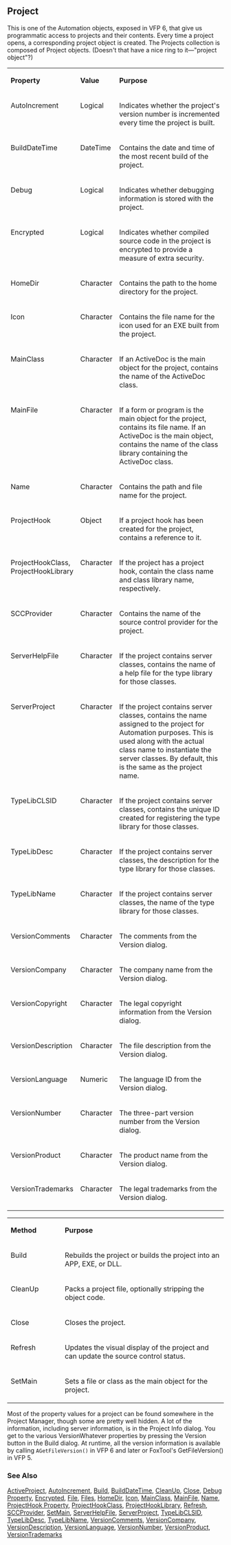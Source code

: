 ## Project

This is one of the Automation objects, exposed in VFP 6, that give us programmatic access to projects and their contents. Every time a project opens, a corresponding project object is created. The Projects collection is composed of Project objects. (Doesn't that have a nice ring to it&mdash;"project object"?)

<table>
<tr>
  <td width="25%" valign="top">
  <p><b>Property</b></p>
  </td>
  <td width="14%" valign="top">
  <p><b>Value</b></p>
  </td>
  <td width="61%" valign="top">
  <p><b>Purpose</b></p>
  </td>
 </tr>
<tr>
  <td width="25%" valign="top">
  <p>AutoIncrement</p>
  </td>
  <td width="14%" valign="top">
  <p>Logical</p>
  </td>
  <td width="61%" valign="top">
  <p>Indicates whether the project's version number is incremented every time the project is built.</p>
  </td>
 </tr>
<tr>
  <td width="25%" valign="top">
  <p>BuildDateTime</p>
  </td>
  <td width="14%" valign="top">
  <p>DateTime</p>
  </td>
  <td width="61%" valign="top">
  <p>Contains the date and time of the most recent build of the project.</p>
  </td>
 </tr>
<tr>
  <td width="25%" valign="top">
  <p>Debug</p>
  </td>
  <td width="14%" valign="top">
  <p>Logical</p>
  </td>
  <td width="61%" valign="top">
  <p>Indicates whether debugging information is stored with the project.</p>
  </td>
 </tr>
<tr>
  <td width="25%" valign="top">
  <p>Encrypted</p>
  </td>
  <td width="14%" valign="top">
  <p>Logical</p>
  </td>
  <td width="61%" valign="top">
  <p>Indicates whether compiled source code in the project is encrypted to provide a measure of extra security.</p>
  </td>
 </tr>
<tr>
  <td width="25%" valign="top">
  <p>HomeDir</p>
  </td>
  <td width="14%" valign="top">
  <p>Character</p>
  </td>
  <td width="61%" valign="top">
  <p>Contains the path to the home directory for the project.</p>
  </td>
 </tr>
<tr>
  <td width="25%" valign="top">
  <p>Icon</p>
  </td>
  <td width="14%" valign="top">
  <p>Character</p>
  </td>
  <td width="61%" valign="top">
  <p>Contains the file name for the icon used for an EXE built from the project.</p>
  </td>
 </tr>
<tr>
  <td width="25%" valign="top">
  <p>MainClass</p>
  </td>
  <td width="14%" valign="top">
  <p>Character</p>
  </td>
  <td width="61%" valign="top">
  <p>If an ActiveDoc is the main object for the project, contains the name of the ActiveDoc class.</p>
  </td>
 </tr>
<tr>
  <td width="25%" valign="top">
  <p>MainFile</p>
  </td>
  <td width="14%" valign="top">
  <p>Character</p>
  </td>
  <td width="61%" valign="top">
  <p>If a form or program is the main object for the project, contains its file name. If an ActiveDoc is the main object, contains the name of the class library containing the ActiveDoc class.</p>
  </td>
 </tr>
<tr>
  <td width="25%" valign="top">
  <p>Name</p>
  </td>
  <td width="14%" valign="top">
  <p>Character</p>
  </td>
  <td width="61%" valign="top">
  <p>Contains the path and file name for the project.</p>
  </td>
 </tr>
<tr>
  <td width="25%" valign="top">
  <p>ProjectHook</p>
  </td>
  <td width="14%" valign="top">
  <p>Object</p>
  </td>
  <td width="61%" valign="top">
  <p>If a project hook has been created for the project, contains a reference to it.</p>
  </td>
 </tr>
<tr>
  <td width="25%" valign="top">
  <p>ProjectHookClass, ProjectHookLibrary</p>
  </td>
  <td width="14%" valign="top">
  <p>Character</p>
  </td>
  <td width="61%" valign="top">
  <p>If the project has a project hook, contain the class name and class library name, respectively.</p>
  </td>
 </tr>
<tr>
  <td width="25%" valign="top">
  <p>SCCProvider</p>
  </td>
  <td width="14%" valign="top">
  <p>Character</p>
  </td>
  <td width="61%" valign="top">
  <p>Contains the name of the source control provider for the project.</p>
  </td>
 </tr>
<tr>
  <td width="25%" valign="top">
  <p>ServerHelpFile</p>
  </td>
  <td width="14%" valign="top">
  <p>Character</p>
  </td>
  <td width="61%" valign="top">
  <p>If the project contains server classes, contains the name of a help file for the type library for those classes.</p>
  </td>
 </tr>
<tr>
  <td width="25%" valign="top">
  <p>ServerProject</p>
  </td>
  <td width="14%" valign="top">
  <p>Character</p>
  </td>
  <td width="61%" valign="top">
  <p>If the project contains server classes, contains the name assigned to the project for Automation purposes. This is used along with the actual class name to instantiate the server classes. By default, this is the same as the project name.</p>
  </td>
 </tr>
<tr>
  <td width="25%" valign="top">
  <p>TypeLibCLSID</p>
  </td>
  <td width="14%" valign="top">
  <p>Character</p>
  </td>
  <td width="61%" valign="top">
  <p>If the project contains server classes, contains the unique ID created for registering the type library for those classes.</p>
  </td>
 </tr>
<tr>
  <td width="25%" valign="top">
  <p>TypeLibDesc</p>
  </td>
  <td width="14%" valign="top">
  <p>Character</p>
  </td>
  <td width="61%" valign="top">
  <p>If the project contains server classes, the description for the type library for those classes.</p>
  </td>
 </tr>
<tr>
  <td width="25%" valign="top">
  <p>TypeLibName</p>
  </td>
  <td width="14%" valign="top">
  <p>Character</p>
  </td>
  <td width="61%" valign="top">
  <p>If the project contains server classes, the name of the type library for those classes.</p>
  </td>
 </tr>
<tr>
  <td width="25%" valign="top">
  <p>VersionComments</p>
  </td>
  <td width="14%" valign="top">
  <p>Character</p>
  </td>
  <td width="61%" valign="top">
  <p>The comments from the Version dialog. </p>
  </td>
 </tr>
<tr>
  <td width="25%" valign="top">
  <p>VersionCompany</p>
  </td>
  <td width="14%" valign="top">
  <p>Character</p>
  </td>
  <td width="61%" valign="top">
  <p>The company name from the Version dialog.</p>
  </td>
 </tr>
<tr>
  <td width="25%" valign="top">
  <p>VersionCopyright</p>
  </td>
  <td width="14%" valign="top">
  <p>Character</p>
  </td>
  <td width="61%" valign="top">
  <p>The legal copyright information from the Version dialog.</p>
  </td>
 </tr>
<tr>
  <td width="25%" valign="top">
  <p>VersionDescription</p>
  </td>
  <td width="14%" valign="top">
  <p>Character</p>
  </td>
  <td width="61%" valign="top">
  <p>The file description from the Version dialog.</p>
  </td>
 </tr>
<tr>
  <td width="25%" valign="top">
  <p>VersionLanguage</p>
  </td>
  <td width="14%" valign="top">
  <p>Numeric</p>
  </td>
  <td width="61%" valign="top">
  <p>The language ID from the Version dialog.</p>
  </td>
 </tr>
<tr>
  <td width="25%" valign="top">
  <p>VersionNumber</p>
  </td>
  <td width="14%" valign="top">
  <p>Character</p>
  </td>
  <td width="61%" valign="top">
  <p>The three-part version number from the Version dialog.</p>
  </td>
 </tr>
<tr>
  <td width="25%" valign="top">
  <p>VersionProduct</p>
  </td>
  <td width="14%" valign="top">
  <p>Character</p>
  </td>
  <td width="61%" valign="top">
  <p>The product name from the Version dialog.</p>
  </td>
 </tr>
<tr>
  <td width="25%" valign="top">
  <p>VersionTrademarks</p>
  </td>
  <td width="14%" valign="top">
  <p>Character</p>
  </td>
  <td width="61%" valign="top">
  <p>The legal trademarks from the Version dialog.</p>
  </td>
 </tr>
</table>

<table>
<tr>
  <td width="25%" valign="top">
  <p><b>Method</b></p>
  </td>
  <td width="75%" valign="top">
  <p><b>Purpose</b></p>
  </td>
 </tr>
<tr>
  <td width="25%" valign="top">
  <p>Build</p>
  </td>
  <td width="75%" valign="top">
  <p>Rebuilds the project or builds the project into an APP, EXE, or DLL.</p>
  </td>
 </tr>
<tr>
  <td width="25%" valign="top">
  <p>CleanUp</p>
  </td>
  <td width="75%" valign="top">
  <p>Packs a project file, optionally stripping the object code.</p>
  </td>
 </tr>
<tr>
  <td width="25%" valign="top">
  <p>Close</p>
  </td>
  <td width="75%" valign="top">
  <p>Closes the project.</p>
  </td>
 </tr>
<tr>
  <td width="25%" valign="top">
  <p>Refresh</p>
  </td>
  <td width="75%" valign="top">
  <p>Updates the visual display of the project and can update the source control status.</p>
  </td>
 </tr>
<tr>
  <td width="25%" valign="top">
  <p>SetMain</p>
  </td>
  <td width="75%" valign="top">
  <p>Sets a file or class as the main object for the project.</p>
  </td>
 </tr>
</table>

Most of the property values for a project can be found somewhere in the Project Manager, though some are pretty well hidden. A lot of the information, including server information, is in the Project Info dialog. You get to the various VersionWhatever properties by pressing the Version button in the Build dialog. At runtime, all the version information is available by calling `AGetFileVersion()` in VFP 6 and later or FoxTool's GetFileVersion() in VFP 5.

### See Also

[ActiveProject](s4g727.md), [AutoIncrement](s4g731.md), [Build](s4g771.md), [BuildDateTime](s4g732.md), [CleanUp](s4g742.md), [Close](s4g897.md), [Debug Property](s4g733.md), [Encrypted](s4g733.md), [File](s4g755.md), [Files](s4g734.md), [HomeDir](s4g735.md), [Icon](s4g602.md), [MainClass](s4g736.md), [MainFile](s4g736.md), [Name](s4g612.md), [ProjectHook Property](s4g737.md), [ProjectHookClass](s4g817.md), [ProjectHookLibrary](s4g817.md), [Refresh](s4g616.md), [SCCProvider](s4g738.md), [SetMain](s4g736.md), [ServerHelpFile](s4g739.md), [ServerProject](s4g739.md), [TypeLibCLSID](s4g740.md), [TypeLibDesc](s4g740.md), [TypeLibName](s4g740.md), [VersionComments](s4g741.md), [VersionCompany](s4g741.md), [VersionDescription](s4g741.md), [VersionLanguage](s4g741.md), [VersionNumber](s4g741.md), [VersionProduct](s4g741.md), [VersionTrademarks](s4g741.md)